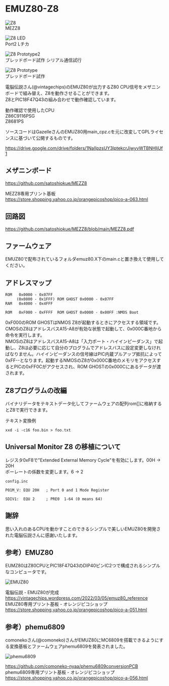# EMUZ80-Z8

![Z8](https://github.com/satoshiokue/EMUZ80-Z8/blob/main/imgs/IMG_1597.jpeg)  
MEZZ8  

![Z8 LED](https://github.com/satoshiokue/EMUZ80-Z8/blob/main/imgs/IMG_1601.jpeg)  
Port2 Lチカ   

![Z8 Prototype2](https://github.com/satoshiokue/EMUZ80-Z8/blob/main/imgs/IMG_1499.jpeg)  
ブレッドボード試作 シリアル通信試行  

![Z8 Prototype](https://github.com/satoshiokue/EMUZ80-Z8/blob/main/imgs/IMG_1497.jpeg)  
ブレッドボード試作  

電脳伝説さん(@vintagechips)のEMUZ80が出力するZ80 CPU信号をメザニンボードで組み替え、Z8を動作させることができます。  
Z8とPIC18F47Q43の組み合わせで動作確認しています。

動作確認で使用したCPU  
Z86C9116PSG  
Z8681PS

ソースコードはGazelleさんのEMUZ80用main_cpz.cを元に改変してGPLライセンスに基づいて公開するものです。

https://drive.google.com/drive/folders/1NaIIpzsUY3lptekcrJjwyvWTBNHIjUf1

## メザニンボード
https://github.com/satoshiokue/MEZZ8  

MEZZ8専用プリント基板  
https://store.shopping.yahoo.co.jp/orangepicoshop/pico-a-063.html

## 回路図
https://github.com/satoshiokue/MEZZ8/blob/main/MEZZ8.pdf

## ファームウェア

EMUZ80で配布されているフォルダemuz80.X下のmain.cと置き換えて使用してください。

## アドレスマップ
```
ROM   0x0000 - 0x07FF
     (0x0800 - 0x1FFF) ROM GHOST 0x0000 - 0x07FF
RAM   0x4000 - 0x4FFF  

ROM   0xF000 - 0xFFFF  ROM GHOST 0x0000 - 0x00FF :NMOS Boot
```

0xF000のROM GHOSTはNMOS Z8が起動するときにアクセスする領域です。  
CMOSのZ8はアドレスバスA15-A8が有効な状態で起動して、0x000C番地から命令を実行します。  
NMOSのZ8はアドレスバスA15-A8は「入力ポート・ハイインピーダンス」で起動し、Z8は必要に応じて自分のプログラムでアドレスバスに設定変更しなければなりません。ハイインピーダンスの信号線はPIC内蔵プルアップ抵抗によって0xFF--となります。起動するNMOSのZ8が0x000C番地のメモリをアクセスするとPICの0xFF0Cがアクセスされ、ROM GHOSTの0x000Cにあるデータが渡されます。

## Z8プログラムの改編
バイナリデータをテキストデータ化してファームウェアの配列rom[]に格納するとZ8で実行できます。

テキスト変換例
```
xxd -i -c16 foo.bin > foo.txt
```

## Universal Monitor Z8 の移植について

レジスタ0xF8で"Extended External Memory Cycle"を有効にします。00H -> 20H  
ボーレートの係数を変更します。6 -> 2  

```
config.inc

P01M_V: EQU 20H   ; Port 0 and 1 Mode Register

SDIV1:  EQU 2     ; PRE0  1-64 (0 means 64)
```

## 謝辞
思い入れのあるCPUを動かすことのできるシンプルで美しいEMUZ80を開発された電脳伝説さんに感謝いたします。

## 参考）EMUZ80
EUMZ80はZ80CPUとPIC18F47Q43のDIP40ピンIC2つで構成されるシンプルなコンピュータです。

![EMUZ80](https://github.com/satoshiokue/EMUZ80-6502/blob/main/imgs/IMG_Z80.jpeg)

電脳伝説 - EMUZ80が完成  
https://vintagechips.wordpress.com/2022/03/05/emuz80_reference  
EMUZ80専用プリント基板 - オレンジピコショップ  
https://store.shopping.yahoo.co.jp/orangepicoshop/pico-a-051.html

## 参考）phemu6809
comonekoさん(@comoneko)さんがEMUZ80にMC6809を搭載できるようにする変換基板とファームウェアphemu6809を発表されました。

![phemu6809](https://github.com/satoshiokue/EMUZ80-6502/blob/main/imgs/IMG_6809.jpeg)

https://github.com/comoneko-nyaa/phemu6809conversionPCB  
phemu6809専用プリント基板 - オレンジピコショップ  
https://store.shopping.yahoo.co.jp/orangepicoshop/pico-a-056.html
